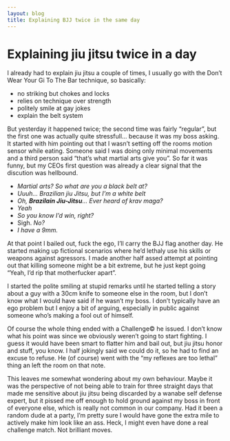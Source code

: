 ```yaml
---
layout: blog
title: Explaining BJJ twice in the same day
---
```

# Explaining jiu jitsu twice in a day

I already had to explain jiu jitsu a couple of times, I usually go with the Don’t Wear Your Gi To The Bar technique, so basically:

- no striking but chokes and locks
- relies on technique over strength
- politely smile at gay jokes
- explain the belt system

But yesterday it happened twice; the second time was fairly “regular”, but the first one was actually quite stressfull… because it was my boss asking.
It started with him pointing out that I wasn’t setting off the rooms motion sensor while eating. Someone said I was doing only minimal movements and a third person said “that’s what martial arts give you”. So far it was funny, but my CEOs first question was already a clear signal that the discution was hellbound.

- *Martial arts? So what are you a black belt at?*
- *Uuuh… Brazilian jiu Jitsu, but I’m a white belt*
- *Oh, **Brazilain Jiu-Jitsu**… Ever heard of krav maga?*
- *Yeah*
- *So you know I’d win, right?*
- Sigh. *No?*
- *I have a 9mm.*

At that point I bailed out, fuck the ego, I’ll carry the BJJ flag another day. He started making up fictional scenarios where he’d lethaly use his skills or weapons against agressors. I made another half assed attempt at pointing out that killing someone might be a bit extreme, but he just kept going “Yeah, I’d rip that motherfucker apart”.

I started the polite smiling at stupid remarks until he started telling a story about a guy with a 30cm knife to someone else in the room, but I don’t know what I would have said if he wasn’t my boss. I don’t typically have an ego problem but I enjoy a bit of arguing, especially in public against someone who’s making a fool out of himself.
 
Of course the whole thing ended with a Challenge© he issued. 
I don’t know what his point was since we obviously weren’t going to start fighting. I guess it would have been smart to flatter him and bail out, but jiu jitsu honor and stuff, you know.
I half jokingly said we could do it, so he had to find an excuse to refuse. He (of course) went with the “my reflexes are too lethal” thing an left the room on that note.

This leaves me somewhat wondering about my own behaviour. Maybe it was the perspective of not being able to train for three straight days that made me sensitive about jiu jitsu being discarded by a wanabe self defense expert, but it pissed me off enough to hold ground against my boss in front of everyone else, which is really not common in our company. Had it been a random dude at a party, I’m pretty sure I would have gone the extra mile to actively make him look like an ass. Heck, I might even have done a real challenge match. Not brilliant moves.